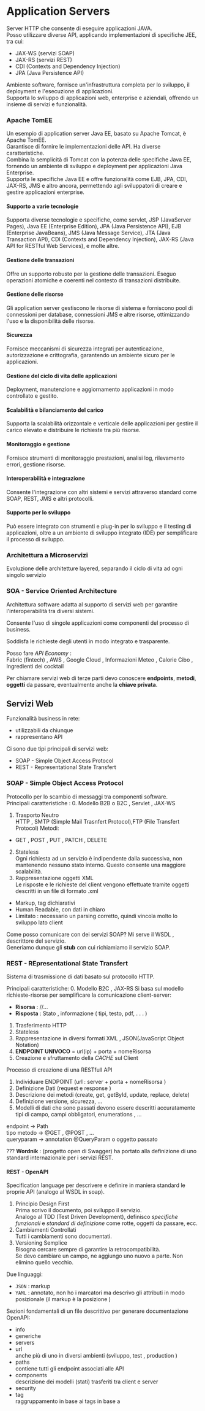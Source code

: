# Application Servers
Server HTTP che consente di eseguire applicazioni JAVA.  
Posso utilizzare diverse API, applicando implementazioni di specifiche JEE, tra cui:
- JAX-WS (servizi SOAP)
- JAX-RS (servizi REST)
- CDI (Contexts and Dependency Injection)
- JPA (Java Persistence API)


Ambiente software, fornisce un'infrastruttura completa per lo sviluppo, il deployment e l'esecuzione di applicazioni.  
Supporta lo sviluppo di applicazioni web, enterprise e aziendali, offrendo un insieme di servizi e funzionalità.  

### Apache TomEE
Un esempio di application server Java EE, basato su Apache Tomcat, è Apache TomEE.  
Garantisce di fornire le implementazioni delle API. Ha diverse caratteristiche.  
Combina la semplicità di Tomcat con la potenza delle specifiche Java EE, fornendo un ambiente di sviluppo e deployment per applicazioni Java Enterprise.  
Supporta le specifiche Java EE e offre funzionalità come EJB, JPA, CDI, JAX-RS, JMS e altro ancora, permettendo agli sviluppatori di creare e gestire applicazioni enterprise.

#### Supporto a varie tecnologie
Supporta diverse tecnologie e specifiche, come servlet, JSP (JavaServer Pages), Java EE (Enterprise Edition), JPA (Java Persistence API), EJB (Enterprise JavaBeans), JMS (Java Message Service), JTA (Java Transaction API), CDI (Contexts and Dependency Injection), JAX-RS (Java API for RESTful Web Services), e molte altre.

#### Gestione delle transazioni
Offre un supporto robusto per la gestione delle transazioni. Eseguo operazioni atomiche e coerenti nel contesto di transazioni distribuite.

#### Gestione delle risorse
Gli application server gestiscono le risorse di sistema e forniscono pool di connessioni per database, connessioni JMS e altre risorse, ottimizzando l'uso e la disponibilità delle risorse.

#### Sicurezza
Fornisce meccanismi di sicurezza integrati per autenticazione, autorizzazione e crittografia, garantendo un ambiente sicuro per le applicazioni.

#### Gestione del ciclo di vita delle applicazioni
Deployment, manutenzione e aggiornamento applicazioni in modo controllato e gestito.

#### Scalabilità e bilanciamento del carico
Supporta la scalabilità orizzontale e verticale delle applicazioni per gestire il carico elevato e distribuire le richieste tra più risorse.

#### Monitoraggio e gestione
Fornisce strumenti di monitoraggio prestazioni, analisi log, rilevamento errori, gestione risorse.

#### Interoperabilità e integrazione
Consente l'integrazione con altri sistemi e servizi attraverso standard come SOAP, REST, JMS e altri protocolli.

#### Supporto per lo sviluppo
Può essere integrato con strumenti e plug-in per lo sviluppo e il testing di applicazioni, oltre a un ambiente di sviluppo integrato (IDE) per semplificare il processo di sviluppo.


### Architettura a Microservizi
Evoluzione delle architetture layered, separando il ciclo di vita ad ogni singolo servizio

### SOA - Service Oriented Architecture
Architettura software adatta al supporto di servizi web per garantire l'interoperabilità tra diversi sistemi.

Consente l'uso di singole applicazioni come componenti del processo di business.

Soddisfa le richieste degli utenti in modo integrato e trasparente.

Posso fare *API Economy* :  
Fabric (fintech) , AWS , Google Cloud , Informazioni Meteo , Calorie Cibo , Ingredienti dei cocktail

Per chiamare servizi web di terze parti devo conoscere **endpoints**, **metodi**, **oggetti** da passare, eventualmente anche la **chiave privata**.

## Servizi Web
Funzionalità business in rete:
- utilizzabili da chiunque
- rappresentano API

Ci sono due tipi principali di servizi web:  
- SOAP - Simple Object Access Protocol
- REST - Representational State Transfert

### SOAP - Simple Object Access Protocol
Protocollo per lo scambio di messaggi tra componenti software.  
Principali caratteristiche : 
0. Modello B2B o B2C , Servlet , JAX-WS
1. Trasporto Neutro  
HTTP , SMTP (Simple Mail Trasnfert Protocol),FTP (File Transfert Protocol)
Metodi:
- GET , POST , PUT , PATCH , DELETE
2. Stateless  
Ogni richiesta ad un servizio è indipendente dalla successiva, non mantenendo nessuno stato interno. Questo consente una maggiore scalabilità.
3. Rappresentazione oggetti XML  
Le risposte e le richieste del client vengono effettuate tramite oggetti descritti in un file di formato .xml
- Markup, tag dichiarativi
- Human Readable, con dati in chiaro
- Limitato : necessario un parsing corretto, quindi vincola molto lo sviluppo lato client


Come posso comunicare con dei servizi SOAP?
Mi serve il WSDL , descrittore del servizio.  
Generiamo dunque gli **stub** con cui richiamiamo il servizio SOAP.

### REST - REpresentational State Transfert
Sistema di trasmissione di dati basato sul protocollo HTTP.  


Principali caratteristiche:
0. Modello B2C , JAX-RS
Si basa sul modello richieste-risorse per semplificare la comunicazione client-server:
- **Risorsa** : //...
- **Risposta** : Stato , informazione ( tipi, testo, pdf, . . . )
1. Trasferimento HTTP
2. Stateless
3. Rappresentazione in diversi formati
XML , JSON(JavaScript Object Notation)
4. **ENDPOINT UNIVOCO** = url(ip) + porta + nomeRisorsa
5. Creazione e sfruttamento della *CACHE* sul Client

Processo di creazione di una RESTfull API
1) Individuare ENDPOINT (url : server + porta + nomeRisorsa )
2) Definizione Dati (request e response )
3) Descrizione dei metodi (create, get, getById, update, replace, delete)
4) Definizione versione, sicurezza, ...
5) Modelli di dati che sono passati devono essere descritti accuratamente
   tipi di campo, campi obbligatori, enumerations , ...

endpoint -> Path  
tipo metodo -> @GET , @POST , ...  
queryparam -> annotation @QueryParam o oggetto passato

??? **Wordnik** : (progetto open di Swagger) ha portato alla definizione di uno standard internazionale per i servizi REST.

#### REST - OpenAPI
Specification language per descrivere e definire in maniera standard le proprie API (analogo al WSDL in soap).

1. Principio Design First  
Prima scrivo il documento, poi sviluppo il servizio.  
Analogo al TDD (Test Driven Development), definisco *specifiche funzionali* e *standard di definizione* come rotte, oggetti da passare, ecc.
2. Cambiamenti Controllati  
Tutti i cambiamenti sono documentati.
3. Versioning Semplice  
Bisogna cercare sempre di garantire la retrocompatibilità.  
Se devo cambiare un campo, ne aggiungo uno nuovo a parte. Non elimino quello vecchio.

Due linguaggi:  
- `JSON` : markup  
- `YAML` : annotato, non ho i marcatori ma descrivo gli attributi in modo posizionale (il markup è la posizione )

Sezioni fondamentali di un file descrittivo per generare documentazione OpenAPI:
- info  
- generiche  
- servers  
- url  
anche più di uno in diversi ambienti (sviluppo, test , production )
- paths  
contiene tutti gli endpoint associati alle API
- components  
descrizione dei modelli (stati) trasferiti tra client e server
- security
- tag  
raggruppamento in base ai tags in base a